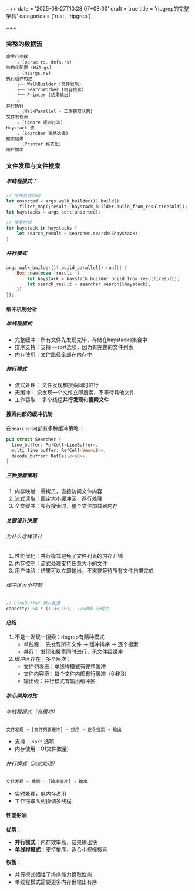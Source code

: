 +++
date = '2025-08-27T10:28:07+08:00'
draft = true
title = 'ripgrep的完整架构'
categories = ['rust', 'ripgrep']

+++

### 完整的数据流

```rust
命令行参数
    ↓ (parse.rs, defs.rs)
结构化配置 (HiArgs)
    ↓ (hiargs.rs)
执行组件构建
    ├── WalkBuilder (文件发现)
    ├── SearchWorker (内容搜索) 
    └── Printer (结果输出)
    ↓
并行执行
    ↓ (WalkParallel + 工作窃取队列)
文件发现流
    ↓ (ignore 规则过滤)
Haystack 流
    ↓ (Searcher 策略选择)
搜索结果
    ↓ (Printer 格式化)
用户输出
```

### 文件发现与文件搜索

##### 单线程模式：

```rust
// 文件发现阶段
let unsorted = args.walk_builder()?.build()
    .filter_map(|result| haystack_builder.build_from_result(result));
let haystacks = args.sort(unsorted);

// 搜索阶段  
for haystack in haystacks {
    let search_result = searcher.search(&haystack);
}
```

##### 并行模式

```rust
args.walk_builder()?.build_parallel().run(|| {
    Box::new(move |result| {
        let haystack = haystack_builder.build_from_result(result);
        let search_result = searcher.search(&haystack);
    })
});
```

#### 缓冲机制分析

##### 单线程模式

* 完整缓冲：所有文件先发现完毕，存储在haystacks集合中
* 排序支持：支持 --sort选项，因为有完整的文件列表
* 内存使用：文件路径全部在内存中

##### 并行模式

* 流式处理： 文件发现和搜索同时进行
* 无缓冲： 没发现一个文件立即搜索，不等待其他文件
* 工作窃取： 多个线程**并行发现**和**搜索文件**

#### 搜索内部的缓冲机制

在`Searcher`内部有多种缓冲策略：

```rust
pub struct Searcher {
  line_buffer: RefCell<LineBuffer>,
  multi_line_buffer: RefCell<Vec<u8>>,
  decode_buffer: RefCell<<u8>>,
}
```

##### 三种搜索策略

1. 内存映射：零拷贝，直接访问文件内容
2. 流式读取：固定大小缓冲区，逐行处理
3. 全文缓冲：多行搜索时，整个文件加载到内存

##### 关键设计决策

###### 为什么这样设计

1. 性能优化：并行模式避免了文件列表的内存开销
2. 内存控制：流式处理支持任意大小的文件
3. 用户体验：结果可以立即输出，不需要等待所有文件扫描完成

###### 缓冲区大小控制

```rust
// LineBuffer 默认配置
capacity: 64 * (1 << 10),  //64kb 行缓冲
```

#### 总结

1. 不是一发现一搜索：ripgrep有两种模式
   * 单线程： 先发现所有文件 → 缓冲排序  → 逐个搜索  
   * 并行： 发现和搜索同时进行，无文件级缓冲
2. 缓冲区存在于多个层次：
   * 文件列表级：单线程模式有完整缓冲
   * 文件内容级：每个文件内部有行缓冲（64KB）
   * 输出级：并行模式有输出缓冲区

##### 核心架构对比

###### 单线程模式（有缓冲）

```rust
文件发现 → [文件列表缓冲] → 排序 → 逐个搜索 → 输出
```

* 支持 `--sort` 选项
* 内存使用：O(文件数量)

###### 并行模式（流式处理）

```rust
文件发现 ⟷ 搜索 → [输出缓冲] → 输出
```

* 实时处理，低内存占用
* 工作窃取队列协调多线程

#### 性能影响

**优势**：

* **并行模式**：内存效率高，结果输出快
* **单线程模式**：支持排序，适合小规模搜索

**权衡**：

* 并行模式牺牲了排序能力换取性能
* 单线程模式需要更多内存但输出有序
